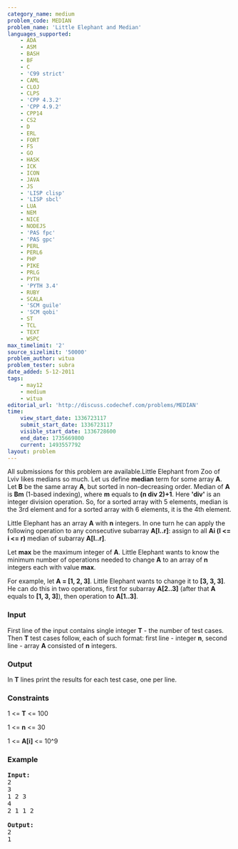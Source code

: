 ```yaml
---
category_name: medium
problem_code: MEDIAN
problem_name: 'Little Elephant and Median'
languages_supported:
    - ADA
    - ASM
    - BASH
    - BF
    - C
    - 'C99 strict'
    - CAML
    - CLOJ
    - CLPS
    - 'CPP 4.3.2'
    - 'CPP 4.9.2'
    - CPP14
    - CS2
    - D
    - ERL
    - FORT
    - FS
    - GO
    - HASK
    - ICK
    - ICON
    - JAVA
    - JS
    - 'LISP clisp'
    - 'LISP sbcl'
    - LUA
    - NEM
    - NICE
    - NODEJS
    - 'PAS fpc'
    - 'PAS gpc'
    - PERL
    - PERL6
    - PHP
    - PIKE
    - PRLG
    - PYTH
    - 'PYTH 3.4'
    - RUBY
    - SCALA
    - 'SCM guile'
    - 'SCM qobi'
    - ST
    - TCL
    - TEXT
    - WSPC
max_timelimit: '2'
source_sizelimit: '50000'
problem_author: witua
problem_tester: subra
date_added: 5-12-2011
tags:
    - may12
    - medium
    - witua
editorial_url: 'http://discuss.codechef.com/problems/MEDIAN'
time:
    view_start_date: 1336723117
    submit_start_date: 1336723117
    visible_start_date: 1336728600
    end_date: 1735669800
    current: 1493557792
layout: problem
---
```

All submissions for this problem are available.Little Elephant from Zoo of Lviv likes medians so much. Let us define **median** term for some array **A**. Let **B** be the same array **A**, but sorted in non-decreasing order. Median of **A** is **Bm** (1-based indexing), where **m** equals to **(n div 2)+1**. Here **'div'** is an integer division operation. So, for a sorted array with 5 elements, median is the 3rd element and for a sorted array with 6 elements, it is the 4th element.

Little Elephant has an array **A** with **n** integers. In one turn he can apply the following operation to any consecutive subarray **A\[l..r\]**: assign to all **Ai (l <= i <= r)** median of subarray **A\[l..r\]**.

Let **max** be the maximum integer of **A**. Little Elephant wants to know the minimum number of operations needed to change **A** to an array of **n** integers each with value **max**.

For example, let **A = \[1, 2, 3\]**. Little Elephant wants to change it to **\[3, 3, 3\]**. He can do this in two operations, first for subarray **A\[2..3\]** (after that **A** equals to **\[1, 3, 3\]**), then operation to **A\[1..3\]**.

### Input

First line of the input contains single integer **T** - the number of test cases. Then **T** test cases follow, each of such format: first line - integer **n**, second line - array **A** consisted of **n** integers.

### Output

In **T** lines print the results for each test case, one per line.

### Constraints

1 <= **T** <= 100

1 <= **n** <= 30

1 <= **A\[i\]** <= 10^9

### Example

<pre>
<b>Input:</b>
2
3
1 2 3
4
2 1 1 2

<b>Output:</b>
2
1

</pre>